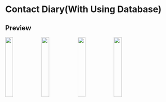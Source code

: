 # Contact Diary(With Using Database)

## Preview

<p>
<img src="https://user-images.githubusercontent.com/113604075/220822725-e635b9df-8b7b-4725-8ce8-ee04b38873e6.png"width=22%height=35%>
<img src="https://user-images.githubusercontent.com/113604075/220822878-32e92a20-e1fa-4b4b-b721-28995a818460.png"width=22%height=35%>
<img src="https://user-images.githubusercontent.com/113604075/220824887-a82c7de8-6e94-4561-94f4-d9d9a21101d2.png"width=22%height=35%>
<img src="https://user-images.githubusercontent.com/113604075/220823275-a2904d25-fdb5-4f5a-9564-bcd89576cab6.png"width=22%height=35%>

</p>
